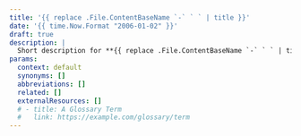 ```yaml
---
title: '{{ replace .File.ContentBaseName `-` ` ` | title }}'
date: '{{ time.Now.Format "2006-01-02" }}'
draft: true
description: |
  Short description for **{{ replace .File.ContentBaseName `-` ` ` | title }}**
params:
  context: default
  synonyms: []
  abbreviations: []
  related: []
  externalResources: []
  # - title: A Glossary Term
  #   link: https://example.com/glossary/term
---
```

